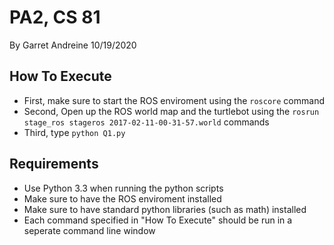 # PA2, CS 81
By Garret Andreine
10/19/2020

## How To Execute
- First, make sure to start the ROS enviroment using the ```roscore``` command  
- Second, Open up the ROS world map and the turtlebot using the ```rosrun stage_ros stageros 2017-02-11-00-31-57.world``` commands
- Third, type ```python Q1.py```

## Requirements
- Use Python 3.3 when running the python scripts
- Make sure to have the ROS enviroment installed
- Make sure to have standard python libraries (such as math) installed
- Each command specified in "How To Execute" should be run in a seperate command line window